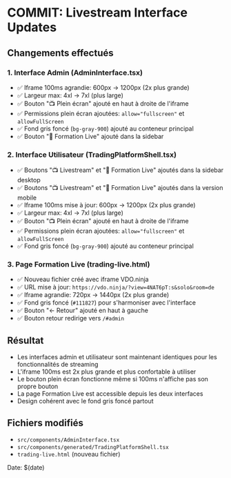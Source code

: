 # COMMIT: Livestream Interface Updates

## Changements effectués

### 1. Interface Admin (AdminInterface.tsx)
- ✅ Iframe 100ms agrandie: 600px → 1200px (2x plus grande)
- ✅ Largeur max: 4xl → 7xl (plus large)
- ✅ Bouton "📺 Plein écran" ajouté en haut à droite de l'iframe
- ✅ Permissions plein écran ajoutées: `allow="fullscreen"` et `allowFullScreen`
- ✅ Fond gris foncé (`bg-gray-900`) ajouté au conteneur principal
- ✅ Bouton "🎥 Formation Live" ajouté dans la sidebar

### 2. Interface Utilisateur (TradingPlatformShell.tsx)
- ✅ Boutons "📺 Livestream" et "🎥 Formation Live" ajoutés dans la sidebar desktop
- ✅ Boutons "📺 Livestream" et "🎥 Formation Live" ajoutés dans la version mobile
- ✅ Iframe 100ms mise à jour: 600px → 1200px (2x plus grande)
- ✅ Largeur max: 4xl → 7xl (plus large)
- ✅ Bouton "📺 Plein écran" ajouté en haut à droite de l'iframe
- ✅ Permissions plein écran ajoutées: `allow="fullscreen"` et `allowFullScreen`
- ✅ Fond gris foncé (`bg-gray-900`) ajouté au conteneur principal

### 3. Page Formation Live (trading-live.html)
- ✅ Nouveau fichier créé avec iframe VDO.ninja
- ✅ URL mise à jour: `https://vdo.ninja/?view=4NAT6pT:s&solo&room=de`
- ✅ Iframe agrandie: 720px → 1440px (2x plus grande)
- ✅ Fond gris foncé (`#111827`) pour s'harmoniser avec l'interface
- ✅ Bouton "← Retour" ajouté en haut à gauche
- ✅ Bouton retour redirige vers `/#admin`

## Résultat
- Les interfaces admin et utilisateur sont maintenant identiques pour les fonctionnalités de streaming
- L'iframe 100ms est 2x plus grande et plus confortable à utiliser
- Le bouton plein écran fonctionne même si 100ms n'affiche pas son propre bouton
- La page Formation Live est accessible depuis les deux interfaces
- Design cohérent avec le fond gris foncé partout

## Fichiers modifiés
- `src/components/AdminInterface.tsx`
- `src/components/generated/TradingPlatformShell.tsx`
- `trading-live.html` (nouveau fichier)

Date: $(date)
